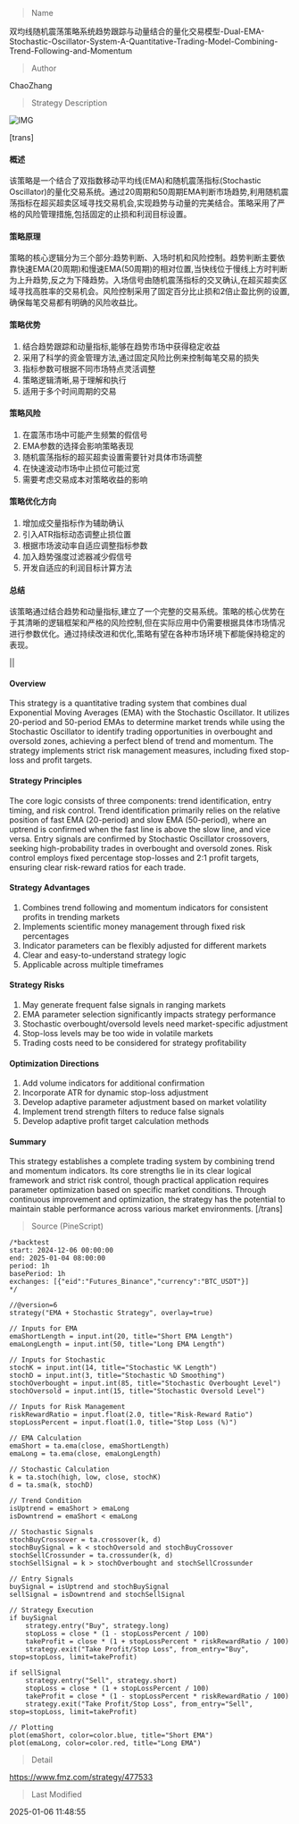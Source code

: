 
> Name

双均线随机震荡策略系统趋势跟踪与动量结合的量化交易模型-Dual-EMA-Stochastic-Oscillator-System-A-Quantitative-Trading-Model-Combining-Trend-Following-and-Momentum

> Author

ChaoZhang

> Strategy Description

![IMG](https://www.fmz.com/upload/asset/793cea9f9600e91a15.png)

[trans]
#### 概述
该策略是一个结合了双指数移动平均线(EMA)和随机震荡指标(Stochastic Oscillator)的量化交易系统。通过20周期和50周期EMA判断市场趋势,利用随机震荡指标在超买超卖区域寻找交易机会,实现趋势与动量的完美结合。策略采用了严格的风险管理措施,包括固定的止损和利润目标设置。

#### 策略原理
策略的核心逻辑分为三个部分:趋势判断、入场时机和风险控制。趋势判断主要依靠快速EMA(20周期)和慢速EMA(50周期)的相对位置,当快线位于慢线上方时判断为上升趋势,反之为下降趋势。入场信号由随机震荡指标的交叉确认,在超买超卖区域寻找高胜率的交易机会。风险控制采用了固定百分比止损和2倍止盈比例的设置,确保每笔交易都有明确的风险收益比。

#### 策略优势
1. 结合趋势跟踪和动量指标,能够在趋势市场中获得稳定收益
2. 采用了科学的资金管理方法,通过固定风险比例来控制每笔交易的损失
3. 指标参数可根据不同市场特点灵活调整
4. 策略逻辑清晰,易于理解和执行
5. 适用于多个时间周期的交易

#### 策略风险
1. 在震荡市场中可能产生频繁的假信号
2. EMA参数的选择会影响策略表现
3. 随机震荡指标的超买超卖设置需要针对具体市场调整
4. 在快速波动市场中止损位可能过宽
5. 需要考虑交易成本对策略收益的影响

#### 策略优化方向
1. 增加成交量指标作为辅助确认
2. 引入ATR指标动态调整止损位置
3. 根据市场波动率自适应调整指标参数
4. 加入趋势强度过滤器减少假信号
5. 开发自适应的利润目标计算方法

#### 总结
该策略通过结合趋势和动量指标,建立了一个完整的交易系统。策略的核心优势在于其清晰的逻辑框架和严格的风险控制,但在实际应用中仍需要根据具体市场情况进行参数优化。通过持续改进和优化,策略有望在各种市场环境下都能保持稳定的表现。

|| 

#### Overview
This strategy is a quantitative trading system that combines dual Exponential Moving Averages (EMA) with the Stochastic Oscillator. It utilizes 20-period and 50-period EMAs to determine market trends while using the Stochastic Oscillator to identify trading opportunities in overbought and oversold zones, achieving a perfect blend of trend and momentum. The strategy implements strict risk management measures, including fixed stop-loss and profit targets.

#### Strategy Principles
The core logic consists of three components: trend identification, entry timing, and risk control. Trend identification primarily relies on the relative position of fast EMA (20-period) and slow EMA (50-period), where an uptrend is confirmed when the fast line is above the slow line, and vice versa. Entry signals are confirmed by Stochastic Oscillator crossovers, seeking high-probability trades in overbought and oversold zones. Risk control employs fixed percentage stop-losses and 2:1 profit targets, ensuring clear risk-reward ratios for each trade.

#### Strategy Advantages
1. Combines trend following and momentum indicators for consistent profits in trending markets
2. Implements scientific money management through fixed risk percentages
3. Indicator parameters can be flexibly adjusted for different markets
4. Clear and easy-to-understand strategy logic
5. Applicable across multiple timeframes

#### Strategy Risks
1. May generate frequent false signals in ranging markets
2. EMA parameter selection significantly impacts strategy performance
3. Stochastic overbought/oversold levels need market-specific adjustment
4. Stop-loss levels may be too wide in volatile markets
5. Trading costs need to be considered for strategy profitability

#### Optimization Directions
1. Add volume indicators for additional confirmation
2. Incorporate ATR for dynamic stop-loss adjustment
3. Develop adaptive parameter adjustment based on market volatility
4. Implement trend strength filters to reduce false signals
5. Develop adaptive profit target calculation methods

#### Summary
This strategy establishes a complete trading system by combining trend and momentum indicators. Its core strengths lie in its clear logical framework and strict risk control, though practical application requires parameter optimization based on specific market conditions. Through continuous improvement and optimization, the strategy has the potential to maintain stable performance across various market environments.
[/trans]



> Source (PineScript)

``` pinescript
/*backtest
start: 2024-12-06 00:00:00
end: 2025-01-04 08:00:00
period: 1h
basePeriod: 1h
exchanges: [{"eid":"Futures_Binance","currency":"BTC_USDT"}]
*/

//@version=6
strategy("EMA + Stochastic Strategy", overlay=true)

// Inputs for EMA
emaShortLength = input.int(20, title="Short EMA Length")
emaLongLength = input.int(50, title="Long EMA Length")

// Inputs for Stochastic
stochK = input.int(14, title="Stochastic %K Length")
stochD = input.int(3, title="Stochastic %D Smoothing")
stochOverbought = input.int(85, title="Stochastic Overbought Level")
stochOversold = input.int(15, title="Stochastic Oversold Level")

// Inputs for Risk Management
riskRewardRatio = input.float(2.0, title="Risk-Reward Ratio")
stopLossPercent = input.float(1.0, title="Stop Loss (%)")

// EMA Calculation
emaShort = ta.ema(close, emaShortLength)
emaLong = ta.ema(close, emaLongLength)

// Stochastic Calculation
k = ta.stoch(high, low, close, stochK)
d = ta.sma(k, stochD)

// Trend Condition
isUptrend = emaShort > emaLong
isDowntrend = emaShort < emaLong

// Stochastic Signals
stochBuyCrossover = ta.crossover(k, d)
stochBuySignal = k < stochOversold and stochBuyCrossover
stochSellCrossunder = ta.crossunder(k, d)
stochSellSignal = k > stochOverbought and stochSellCrossunder

// Entry Signals
buySignal = isUptrend and stochBuySignal
sellSignal = isDowntrend and stochSellSignal

// Strategy Execution
if buySignal
    strategy.entry("Buy", strategy.long)
    stopLoss = close * (1 - stopLossPercent / 100)
    takeProfit = close * (1 + stopLossPercent * riskRewardRatio / 100)
    strategy.exit("Take Profit/Stop Loss", from_entry="Buy", stop=stopLoss, limit=takeProfit)

if sellSignal
    strategy.entry("Sell", strategy.short)
    stopLoss = close * (1 + stopLossPercent / 100)
    takeProfit = close * (1 - stopLossPercent * riskRewardRatio / 100)
    strategy.exit("Take Profit/Stop Loss", from_entry="Sell", stop=stopLoss, limit=takeProfit)

// Plotting
plot(emaShort, color=color.blue, title="Short EMA")
plot(emaLong, color=color.red, title="Long EMA")
```

> Detail

https://www.fmz.com/strategy/477533

> Last Modified

2025-01-06 11:48:55
